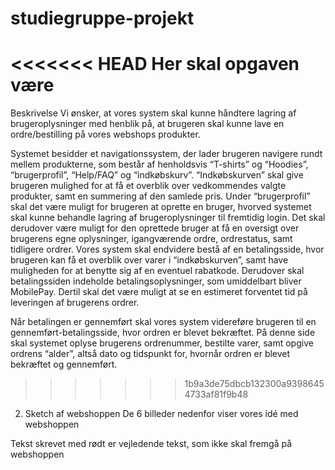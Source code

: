 # studiegruppe-projekt
<<<<<<< HEAD
Her skal opgaven være
=======

Beskrivelse 
Vi ønsker, at vores system skal kunne håndtere lagring
af brugeroplysninger med henblik på, at brugeren skal kunne lave
en ordre/bestilling på vores webshops produkter.

Systemet besidder et navigationssystem, der lader brugeren navigere 
rundt mellem produkterne, som består af henholdsvis “T-shirts” og “Hoodies”,
“brugerprofil”, “Help/FAQ” og “indkøbskurv”. “Indkøbskurven” skal give 
brugeren mulighed for at få et overblik over vedkommendes valgte produkter,
samt en summering af den samlede pris. Under “brugerprofil”  skal det være
muligt for brugeren at oprette en bruger, hvorved systemet skal kunne behandle
lagring af brugeroplysninger til fremtidig login. Det skal derudover være muligt
for den oprettede bruger at få en oversigt over brugerens egne oplysninger,
igangværende ordre, ordrestatus, samt tidligere ordrer. Vores system skal 
endvidere bestå af en betalingsside, hvor brugeren kan få et overblik over 
varer i “indkøbskurven”, samt have muligheden for at benytte sig af en eventuel 
rabatkode. Derudover skal betalingssiden indeholde betalingsoplysninger, som 
umiddelbart bliver MobilePay. Dertil skal det være muligt at se en estimeret 
forventet tid på leveringen af brugerens ordrer. 

Når betalingen er gennemført skal vores system videreføre brugeren til en 
gennemført-betalingsside, hvor ordren er blevet bekræftet. På denne side skal 
systemet oplyse brugerens ordrenummer, bestilte varer, samt opgive ordrens “alder”, 
altså dato og tidspunkt for, hvornår ordren er blevet bekræftet og gennemført. 


>>>>>>> 1b9a3de75dbcb132300a93986454733af81f9b48

2. Sketch af webshoppen
De 6 billeder nedenfor viser vores idé med webshoppen 

Tekst skrevet med rødt er vejledende tekst, som ikke skal fremgå på webshoppen

